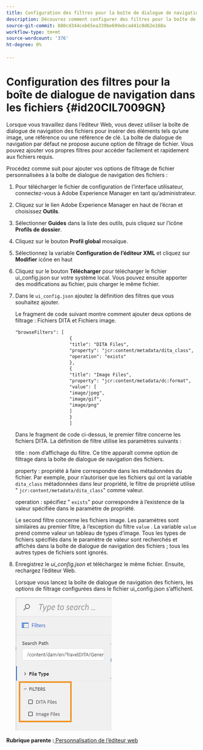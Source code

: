 ```yaml
---
title: Configuration des filtres pour la boîte de dialogue de navigation dans les fichiers
description: Découvrez comment configurer des filtres pour la boîte de dialogue de navigation dans les fichiers
source-git-commit: 880cd344ceb65ea339be699ebcad41c0d62e168a
workflow-type: tm+mt
source-wordcount: '376'
ht-degree: 0%

---
```


# Configuration des filtres pour la boîte de dialogue de navigation dans les fichiers {#id20CIL7009GN}

Lorsque vous travaillez dans l’éditeur Web, vous devez utiliser la boîte de dialogue de navigation des fichiers pour insérer des éléments tels qu’une image, une référence ou une référence de clé. La boîte de dialogue de navigation par défaut ne propose aucune option de filtrage de fichier. Vous pouvez ajouter vos propres filtres pour accéder facilement et rapidement aux fichiers requis.

Procédez comme suit pour ajouter vos options de filtrage de fichier personnalisées à la boîte de dialogue de navigation des fichiers :

1. Pour télécharger le fichier de configuration de l’interface utilisateur, connectez-vous à Adobe Experience Manager en tant qu’administrateur.

1. Cliquez sur le lien Adobe Experience Manager en haut de l’écran et choisissez **Outils**.
1. Sélectionner **Guides** dans la liste des outils, puis cliquez sur l’icône **Profils de dossier**.
1. Cliquez sur le bouton **Profil global** mosaïque.
1. Sélectionnez la variable **Configuration de l’éditeur XML** et cliquez sur **Modifier** icône en haut
1. Cliquez sur le bouton **Télécharger** pour télécharger le fichier ui\_config.json sur votre système local. Vous pouvez ensuite apporter des modifications au fichier, puis charger le même fichier.
1. Dans le `ui_config.json` ajoutez la définition des filtres que vous souhaitez ajouter.

   Le fragment de code suivant montre comment ajouter deux options de filtrage : Fichiers DITA et Fichiers image.

   ```
   "browseFilters": [
                       {
                       "title": "DITA Files",
                       "property": "jcr:content/metadata/dita_class",
                       "operation": "exists"
                       },
                       {
                       "title": "Image Files",
                       "property": "jcr:content/metadata/dc:format",
                       "value": [
                       "image/jpeg",
                       "image/gif",
                       "image/png"
                       ]
                       }
                       ]
   ```

   Dans le fragment de code ci-dessus, le premier filtre concerne les fichiers DITA. La définition de filtre utilise les paramètres suivants :

   title : nom d’affichage du filtre. Ce titre apparaît comme option de filtrage dans la boîte de dialogue de navigation des fichiers.

   property : propriété à faire correspondre dans les métadonnées du fichier. Par exemple, pour n’autoriser que les fichiers qui ont la variable `dita_class` métadonnées dans leur propriété, le filtre de propriété utilise &quot; `jcr:content/metadata/dita_class`&quot; comme valeur.

   operation : spécifiez &quot; `exists`&quot; pour correspondre à l’existence de la valeur spécifiée dans le paramètre de propriété.

   Le second filtre concerne les fichiers image. Les paramètres sont similaires au premier filtre, à l’exception du filtre `value` . La variable `value` prend comme valeur un tableau de types d’image. Tous les types de fichiers spécifiés dans le paramètre de valeur sont recherchés et affichés dans la boîte de dialogue de navigation des fichiers ; tous les autres types de fichiers sont ignorés.

1. Enregistrez le *ui\_config.json* et téléchargez le même fichier. Ensuite, rechargez l’éditeur Web.

   Lorsque vous lancez la boîte de dialogue de navigation des fichiers, les options de filtrage configurées dans le fichier ui\_config.json s’affichent.

   ![](assets/file-browse-custom-filters.png)


**Rubrique parente :**[ Personnalisation de l’éditeur web](conf-web-editor.md)
